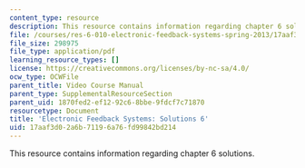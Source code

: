 ```yaml
---
content_type: resource
description: This resource contains information regarding chapter 6 solutions.
file: /courses/res-6-010-electronic-feedback-systems-spring-2013/17aaf3d02a6b71196a76fd99842bd214_MITRES_6-010S13_sol06.pdf
file_size: 298975
file_type: application/pdf
learning_resource_types: []
license: https://creativecommons.org/licenses/by-nc-sa/4.0/
ocw_type: OCWFile
parent_title: Video Course Manual
parent_type: SupplementalResourceSection
parent_uid: 1870fed2-ef12-92c6-8bbe-9fdcf7c71870
resourcetype: Document
title: 'Electronic Feedback Systems: Solutions 6'
uid: 17aaf3d0-2a6b-7119-6a76-fd99842bd214
---
```

This resource contains information regarding chapter 6 solutions.